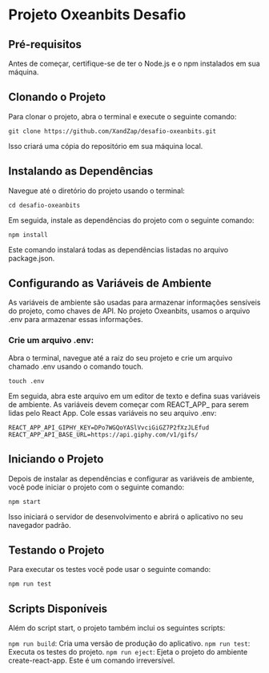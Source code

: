 # Projeto Oxeanbits Desafio

## Pré-requisitos
Antes de começar, certifique-se de ter o Node.js e o npm instalados em sua máquina.

## Clonando o Projeto
Para clonar o projeto, abra o terminal e execute o seguinte comando:

```git clone https://github.com/XandZap/desafio-oxeanbits.git```

Isso criará uma cópia do repositório em sua máquina local.

## Instalando as Dependências
Navegue até o diretório do projeto usando o terminal:

```cd desafio-oxeanbits```

Em seguida, instale as dependências do projeto com o seguinte comando:

```npm install```

Este comando instalará todas as dependências listadas no arquivo package.json.

## Configurando as Variáveis de Ambiente
As variáveis de ambiente são usadas para armazenar informações sensíveis do projeto, como chaves de API. No projeto Oxeanbits, usamos o arquivo .env para armazenar essas informações.

### Crie um arquivo .env: 
Abra o terminal, navegue até a raiz do seu projeto e crie um arquivo chamado .env usando o comando touch.

```touch .env```

Em seguida, abra este arquivo em um editor de texto e defina suas variáveis de ambiente. 
As variáveis devem começar com REACT_APP_ para serem lidas pelo React App. Cole essas variáveis no seu arquivo .env:

```
REACT_APP_API_GIPHY_KEY=DPo7WGQoYASlVvciGiGZ7P2fXzJLEfud
REACT_APP_API_BASE_URL=https://api.giphy.com/v1/gifs/
```

## Iniciando o Projeto
Depois de instalar as dependências e configurar as variáveis de ambiente, você pode iniciar o projeto com o seguinte comando:

```npm start```

Isso iniciará o servidor de desenvolvimento e abrirá o aplicativo no seu navegador padrão.

## Testando o Projeto
Para executar os testes você pode usar o seguinte comando:

```npm run test```

## Scripts Disponíveis
Além do script start, o projeto também inclui os seguintes scripts:

```npm run build```: Cria uma versão de produção do aplicativo.
```npm run test```: Executa os testes do projeto.
```npm run eject```: Ejeta o projeto do ambiente create-react-app. Este é um comando irreversível.